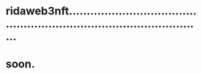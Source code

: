 # ridaweb3nft............................................................................................
# soon.
